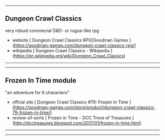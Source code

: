 

---
## Dungeon Crawl Classics ##

very robust commecial D&D- or rogue-like rpg
- website [ Dungeon Crawl Classics RPG|Goodman Games ] (https://goodman-games.com/dungeon-crawl-classics-rpg/)
- wikipedia [ Dungeon Crawl Classics - Wikipedia ] (https://en.wikipedia.org/wiki/Dungeon_Crawl_Classics)

---
---
## Frozen In Time module ##

"an adventure for 6 characters"
- offcial site [ Dungeon Crawl Classics #79: Frozen In Time ] (https://goodman-games.com/store/product/dungeon-crawl-classics-79-frozen-in-time/)
- review-of-sorts [ Frozen in Time - DCC Trove of Treasures ] (http://dcctreasures.blogspot.com/2017/01/frozen-in-time.html)




---
---
